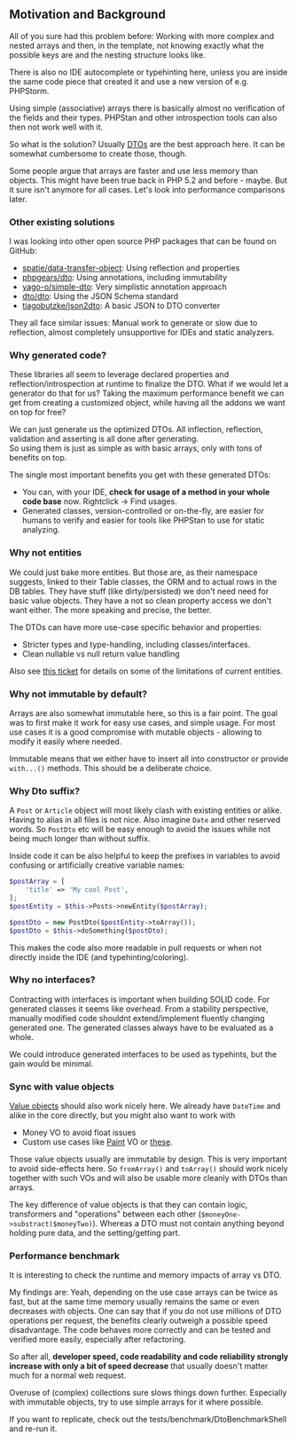 ## Motivation and Background

All of you sure had this problem before:
Working with more complex and nested arrays and then, in the template, not knowing exactly what the possible keys are and the nesting structure looks like.

There is also no IDE autocomplete or typehinting here, unless you are inside the same code piece that created it and use a new version of e.g. PHPStorm.

Using simple (associative) arrays there is basically almost no verification of the fields and their types.
PHPStan and other introspection tools can also then not work well with it.

So what is the solution? Usually [DTOs](https://dzone.com/articles/practical-php/practical-php-patterns-data) are the best approach here.
It can be somewhat cumbersome to create those, though.

Some people argue that arrays are faster and use less memory than objects. 
This might have been true back in PHP 5.2 and before - maybe. But it sure isn't anymore for all cases. Let's look into performance comparisons later.

### Other existing solutions
I was looking into other open source PHP packages that can be found on GitHub:

- [spatie/data-transfer-object](https://github.com/spatie/data-transfer-object): Using reflection and properties  
- [phpgears/dto](https://github.com/phpgears/dto): Using annotations, including immutability
- [yago-o/simple-dto](https://github.com/YagO-o/simple-dto): Very simplistic annotation approach
- [dto/dto](https://github.com/fireproofsocks/dto): Using the JSON Schema standard 
- [tiagobutzke/json2dto](https://github.com/tiagobutzke/json2dto): A basic JSON to DTO converter

They all face similar issues:
Manual work to generate or slow due to reflection, almost completely unsupportive for IDEs and static analyzers.

### Why generated code?
These libraries all seem to leverage declared properties and reflection/introspection at runtime to finalize the DTO.
What if we would let a generator do that for us? Taking the maximum performance benefit we can get from creating a customized object, 
while having all the addons we want on top for free?

We can just generate us the optimized DTOs. All inflection, reflection, validation and asserting is all done after generating.  
So using them is just as simple as with basic arrays, only with tons of benefits on top.

The single most important benefits you get with these generated DTOs:
- You can, with your IDE, **check for usage of a method in your whole code base** now. Rightclick -> Find usages.
- Generated classes, version-controlled or on-the-fly, are easier for humans to verify and easier for tools like PHPStan to use for static analyzing.

### Why not entities

We could just bake more entities. But those are, as their namespace suggests, linked to their Table classes, the ORM and to actual rows in the DB tables.
They have stuff (like dirty/persisted) we don't need need for basic value objects. They have a not so clean property access we don't want either.
The more speaking and precise, the better.

The DTOs can have more use-case specific behavior and properties:
- Stricter types and type-handling, including classes/interfaces.
- Clean nullable vs null return value handling

Also see [this ticket](https://github.com/cakephp/cakephp/issues/11792) for details on some of the limitations of current entities. 

### Why not immutable by default?

Arrays are also somewhat immutable here, so this is a fair point.
The goal was to first make it work for easy use cases, and simple usage.
For most use cases it is a good compromise with mutable objects - allowing to modify it easily where needed.

Immutable means that we either have to insert all into constructor or provide `with...()` methods.
This should be a deliberate choice. 

### Why Dto suffix?

A `Post` or `Article` object will most likely clash with existing entities or alike. Having to alias in all files is not nice.
Also imagine `Date` and other reserved words.
So `PostDto` etc will be easy enough to avoid the issues while not being much longer than without suffix.

Inside code it can be also helpful to keep the prefixes in variables to avoid confusing or artificially creative variable names:
```php
$postArray = [
	'title' => 'My cool Post',
];
$postEntity = $this->Posts->newEntity($postArray);

$postDto = new PostDto($postEntity->toArray());
$postDto = $this->doSomething($postDto);
``` 
This makes the code also more readable in pull requests or when not directly inside the IDE (and typehinting/coloring).

### Why no interfaces?
Contracting with interfaces is important when building SOLID code.
For generated classes it seems like overhead.
From a stability perspective, manually modified code shouldnt extend/implement fluently changing generated one.
The generated classes always have to be evaluated as a whole.

We could introduce generated interfaces to be used as typehints, but the gain would be minimal.

### Sync with value objects

[Value objects](https://codete.com/blog/value-objects/) should also work nicely here.
We already have `DateTime` and alike in the core directly, but you might also want to work with
- Money VO to avoid float issues
- Custom use cases like [Paint](https://dzone.com/articles/practical-php-patterns/basic/practical-php-patterns-value) VO or [these](https://github.com/2dotstwice/valueobjects/tree/master/src).

Those value objects usually are immutable by design. This is very important to avoid side-effects here.
So `fromArray()` and `toArray()` should work nicely together with such VOs and will also be usable more cleanly with DTOs than arrays.

The key difference of value objects is that they can contain logic, transformers and "operations" between each other (`$moneyOne->substract($moneyTwo)`).
Whereas a DTO must not contain anything beyond holding pure data, and the setting/getting part.

### Performance benchmark
It is interesting to check the runtime and memory impacts of array vs DTO.

My findings are:
Yeah, depending on the use case arrays can be twice as fast, but at the same time memory usually remains the same or even decreases with objects.
One can say that if you do not use millions of DTO operations per request, the benefits clearly outweigh a possible speed disadvantage. 
The code behaves more correctly and can be tested and verified more easily, especially after refactoring.

So after all, **developer speed, code readability and code reliability strongly increase with only a bit of speed decrease** that usually doesn't matter much for a normal web request.

Overuse of (complex) collections sure slows things down further. Especially with immutable objects, try to use simple arrays for it where possible.

If you want to replicate, check out the tests/benchmark/DtoBenchmarkShell and re-run it.
